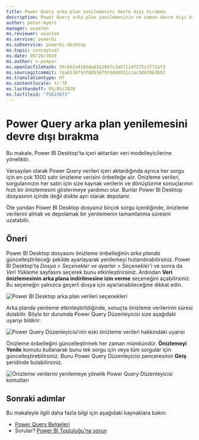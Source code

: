 ```yaml
---
title: Power Query arka plan yenilemesini devre dışı bırakma
description: Power Query arka plan yenilemesinin ne zaman devre dışı bırakılacağına ilişkin yönergeler.
author: peter-myers
manager: asaxton
ms.reviewer: asaxton
ms.service: powerbi
ms.subservice: powerbi-desktop
ms.topic: conceptual
ms.date: 09/26/2019
ms.author: v-pemyer
ms.openlocfilehash: 59cb62a9186da03a265fc3a8711d7275c3772af3
ms.sourcegitcommit: 7aa0136f93f88516f97ddd8031ccac5d07863b92
ms.translationtype: HT
ms.contentlocale: tr-TR
ms.lasthandoff: 05/05/2020
ms.locfileid: "75623073"
---
```

# <a name="disable-power-query-background-refresh"></a>Power Query arka plan yenilemesini devre dışı bırakma

Bu makale, Power BI Desktop'ta içeri aktarılan veri modelleyicilerine yöneliktir.

Varsayılan olarak Power Query verileri içeri aktardığında ayrıca her sorgu için en çok 1000 satır önizleme verisini önbelleğe alır. Önizleme verileri, sorgularınızın her satırı için size kaynak verilerin ve dönüştürme sonuçlarının hızlı bir önizlemesini göstermeye yardımcı olur. Bunlar Power BI Desktop dosyasının içinde değil diskte ayrı olarak depolanır.

Öte yandan Power BI Desktop dosyanız birçok sorgu içerdiğinde, önizleme verilerini almak ve depolamak bir yenilemenin tamamlanma süresini uzatabilir.

## <a name="recommendation"></a>Öneri

Power BI Desktop dosyasını önizleme önbelleğinin _arka planda_ güncelleştirileceği şekilde ayarlayarak yenilemeyi hızlandırabilirsiniz. Power BI Desktop'ta _Dosya > Seçenekler ve ayarlar > Seçenekler_'i ve sonra da _Veri Yükleme_ sayfasını seçerek bunu etkinleştirirsiniz. Ardından **Veri önizlemesinin arka plana indirilmesine izin verme** seçeneğini açabilirsiniz. Bu seçeneğin yalnızca geçerli dosya için ayarlanabileceğine dikkat edin.

![Power BI Desktop arka plan verileri seçenekleri](media/power-query-background-refresh/power-query-options-background-data.png)

Arka planda yenileme etkinleştirildiğinde, sonuçta önizleme verilerinin süresi dolabilir. Böyle bir durumda Power Query Düzenleyicisi size aşağıdaki uyarıyı bildirir:

![Power Query Düzenleyicisi'nin eski önizleme verileri hakkındaki uyarısı](media/power-query-background-refresh/power-query-preview-data-old.png)

Önizleme önbelleğini güncelleştirmek her zaman mümkündür. **Önizlemeyi Yenile** komutu kullanarak bunu tek sorgu için veya tüm sorgular için güncelleştirebilirsiniz. Bunu Power Query Düzenleyicisi penceresinin **Giriş** şeridinde bulabilirsiniz.

![Önizleme verilerini yenilemeye yönelik Power Query Düzenleyicisi komutları](media/power-query-background-refresh/power-query-refresh-preview-data.png)

## <a name="next-steps"></a>Sonraki adımlar

Bu makaleyle ilgili daha fazla bilgi için aşağıdaki kaynaklara bakın:

- [Power Query Belgeleri](/power-query/)
- Sorular? [Power BI Topluluğu'na sorun](https://community.powerbi.com/)
